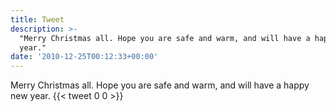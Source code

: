 ```yaml
---
title: Tweet
description: >-
  "Merry Christmas all. Hope you are safe and warm, and will have a happy new
  year."
date: '2010-12-25T00:12:33+00:00'
---
```

Merry Christmas all. Hope you are safe and warm, and will have a happy new year.
      {{< tweet 0 0 >}}
    
